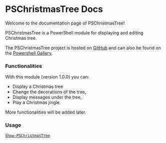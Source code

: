 # PSChristmasTree Docs

Welcome to the documentation page of PSChristmasTree! 

PSChristmasTree is a PowerShell module for displaying and editing Christmas tree.

The PSChristmasTree project is hosted on [GitHub](https://github.com/Sofiane-77/PSChristmasTree) and can also be found on the [Powershell Gallery](https://www.powershellgallery.com/packages/PSChristmasTree/).

### Functionalities

With this module (version 1.0.0) you can:

- Display a Christmas tree
- Change the decorations of the tree,
- Display messages under the tree,
- Play a Christmas jingle.

More functionalities will be added later.

### Usage

[`Show-PSChristmasTree`](Show-PSChristmasTree.md)